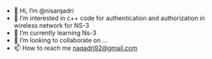 - 👋 Hi, I’m @nisarqadri
- 👀 I’m interested in c++ code for authentication and authorization in wireless network for NS-3
- 🌱 I’m currently learning Ns-3
- 💞️ I’m looking to collaborate on ...
- 📫 How to reach me naqadri92@gmail.com

<!---
nisarqadri/nisarqadri is a ✨ special ✨ repository because its `README.md` (this file) appears on your GitHub profile.
You can click the Preview link to take a look at your changes.
--->
